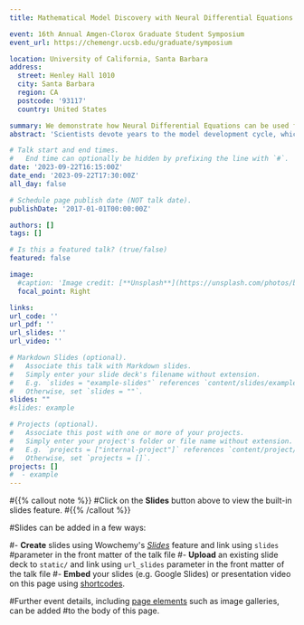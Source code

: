 ```yaml
---
title: Mathematical Model Discovery with Neural Differential Equations

event: 16th Annual Amgen-Clorox Graduate Student Symposium
event_url: https://chemengr.ucsb.edu/graduate/symposium

location: University of California, Santa Barbara
address:
  street: Henley Hall 1010
  city: Santa Barbara
  region: CA
  postcode: '93117'
  country: United States

summary: We demonstrate how Neural Differential Equations can be used for data-driven modeling of time-series data and dynamical systems found in science and engineering. We also demonstrate our state-of-the-art symbolic neural ordinary differential equation (neural ODE) tools for the symbolic regression of dynamical systems.
abstract: 'Scientists devote years to the model development cycle, which is the process of finding a model that describes a process, using data to fit parameters to the model, analyzing uncertainties in the fitted parameters, and performing additional experiments to refine and validate the model. In this project, we have developed tools to accelerate the model development cycle, enabling the experimentalist to focus on what they do best: scientific discovery. We demonstrate how Neural Differential Equations can be used for data-driven modeling of time-series data and dynamical systems found in science and engineering. We also demonstrate our state-of-the-art symbolic neural ordinary differential equation (neural ODE) tools for the symbolic regression of dynamical systems.'

# Talk start and end times.
#   End time can optionally be hidden by prefixing the line with `#`.
date: '2023-09-22T16:15:00Z'
date_end: '2023-09-22T17:30:00Z'
all_day: false

# Schedule page publish date (NOT talk date).
publishDate: '2017-01-01T00:00:00Z'

authors: []
tags: []

# Is this a featured talk? (true/false)
featured: false

image:
  #caption: 'Image credit: [**Unsplash**](https://unsplash.com/photos/bzdhc5b3Bxs)'
  focal_point: Right

links:
url_code: ''
url_pdf: ''
url_slides: ''
url_video: ''

# Markdown Slides (optional).
#   Associate this talk with Markdown slides.
#   Simply enter your slide deck's filename without extension.
#   E.g. `slides = "example-slides"` references `content/slides/example-slides.md`.
#   Otherwise, set `slides = ""`.
slides: ""
#slides: example

# Projects (optional).
#   Associate this post with one or more of your projects.
#   Simply enter your project's folder or file name without extension.
#   E.g. `projects = ["internal-project"]` references `content/project/deep-learning/index.md`.
#   Otherwise, set `projects = []`.
projects: []
#  - example
---
```


#{{% callout note %}}
#Click on the **Slides** button above to view the built-in slides feature.
#{{% /callout %}}

#Slides can be added in a few ways:

#- **Create** slides using Wowchemy's [_Slides_](https://wowchemy.com/docs/managing-content/#create-slides) feature and link using `slides` #parameter in the front matter of the talk file
#- **Upload** an existing slide deck to `static/` and link using `url_slides` parameter in the front matter of the talk file
#- **Embed** your slides (e.g. Google Slides) or presentation video on this page using [shortcodes](https://wowchemy.com/docs/#writing-markdown-latex/).

#Further event details, including [page elements](https://wowchemy.com/docs/writing-markdown-latex/) such as image galleries, can be added #to the body of this page.
